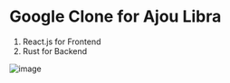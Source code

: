 # Google Clone for Ajou Libra

1. React.js for Frontend
2. Rust for Backend

![image](https://github.com/Alfex4936/Ajou-Library-GPT/assets/2356749/20f704de-2933-478c-afda-ac2d1f26a1b2)